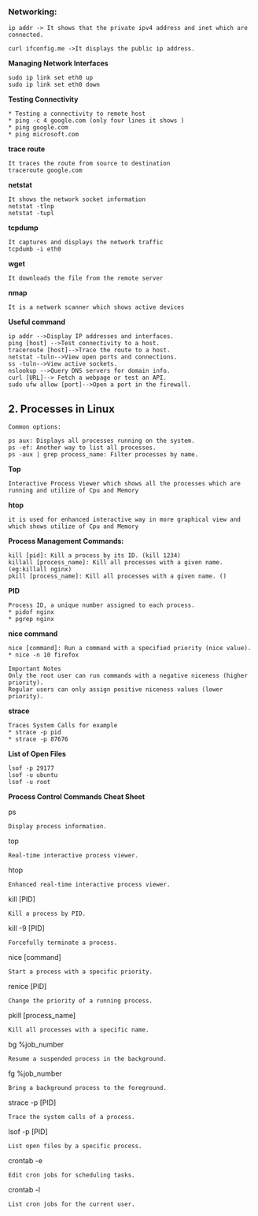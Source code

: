 ### Networking:
```
ip addr -> It shows that the private ipv4 address and inet which are connected.

curl ifconfig.me ->It displays the public ip address.

```
**Managing Network Interfaces**
```
sudo ip link set eth0 up 
sudo ip link set eth0 down
```
**Testing Connectivity**
```
* Testing a connectivity to remote host
* ping -c 4 google.com (only four lines it shows )
* ping google.com
* ping microsoft.com
```
**trace route**
```
It traces the route from source to destination
traceroute google.com
```
**netstat**
```
It shows the network socket information
netstat -tlnp
netstat -tupl
```
**tcpdump**
```
It captures and displays the network traffic
tcpdumb -i eth0
```
**wget**
```
It downloads the file from the remote server
```
**nmap**
```
It is a network scanner which shows active devices
```

**Useful command**
```
ip addr	-->Display IP addresses and interfaces.
ping [host]	-->Test connectivity to a host.
traceroute [host]-->Trace the route to a host.
netstat -tuln-->View open ports and connections.
ss -tuln-->View active sockets.
nslookup -->Query DNS servers for domain info.
curl [URL]--> Fetch a webpage or test an API.
sudo ufw allow [port]-->Open a port in the firewall.
```


## 2. Processes in Linux

```
Common options:

ps aux: Displays all processes running on the system.
ps -ef: Another way to list all processes.
ps -aux | grep process_name: Filter processes by name.
```
**Top**
```
Interactive Process Viewer which shows all the processes which are running and utilize of Cpu and Memory
```
**htop**
```
it is used for enhanced interactive way in more graphical view and which shows utilize of Cpu and Memory
```

**Process Management Commands:**
```
kill [pid]: Kill a process by its ID. (kill 1234)
killall [process_name]: Kill all processes with a given name.(eg:killall nginx)
pkill [process_name]: Kill all processes with a given name. ()
```
**PID**
```
Process ID, a unique number assigned to each process.
* pidof nginx
* pgrep nginx
```
**nice command**
```
nice [command]: Run a command with a specified priority (nice value).
* nice -n 10 firefox

Important Notes
Only the root user can run commands with a negative niceness (higher priority).
Regular users can only assign positive niceness values (lower priority).
```
**strace**
```
Traces System Calls for example
* strace -p pid
* strace -p 87676
```
**List of Open Files**
```
lsof -p 29177
lsof -u ubuntu
lsof -u root
```

**Process Control Commands Cheat Sheet**

ps
```
Display process information.
```
top
```
Real-time interactive process viewer.
```
htop
```
Enhanced real-time interactive process viewer.
```
kill [PID]
```
Kill a process by PID.
```
kill -9 [PID]
```
Forcefully terminate a process.
```
nice [command]
```
Start a process with a specific priority.
```
renice [PID]
```
Change the priority of a running process.
```
pkill [process_name]
```
Kill all processes with a specific name.
```
bg %job_number
```
Resume a suspended process in the background.
```
fg %job_number
```
Bring a background process to the foreground.
```
strace -p [PID]
```
Trace the system calls of a process.
```
lsof -p [PID]
```
List open files by a specific process.
```
crontab -e
```
Edit cron jobs for scheduling tasks.
```
crontab -l
```
List cron jobs for the current user.
```


